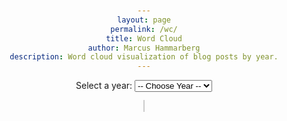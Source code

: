 ```yaml
---
layout: page
permalink: /wc/
title: Word Cloud
author: Marcus Hammarberg
description: Word cloud visualization of blog posts by year.
---
```


<script src="https://cdn.jsdelivr.net/npm/wordcloud@1.2.2/src/wordcloud2.min.js"></script>
<style>
  body {
    text-align: center;
    padding: 2em;
  }
  canvas {
    border: 1px solid #ccc;
    background: #fff;
    margin-top: 1em;
  }

  #controls {
    margin-bottom: 1em;
  }
</style>

<div id="controls">
  <label for="yearSelect">Select a year:</label>
  <select id="yearSelect">
    <option value="">-- Choose Year --</option>
  </select>
</div>

<canvas id="wordcloud" width="2340" height="1520"></canvas>

<script>
  const canvas = document.getElementById('wordcloud');
  const yearSelect = document.getElementById('yearSelect');

  document.addEventListener("DOMContentLoaded", () => {
    const endYear = new Date().getFullYear();
    for(let year = 2006; year <= endYear; year++) {
      yearSelect.append(new Option(""+year, ""+year, true, true));
    }
    yearSelect.selectedIndex = 0;
  });

  yearSelect.addEventListener('change', () => {
    const year = yearSelect.value;
    if (!year) return;

    fetch(`/data/wc/wordcloud-${year}.json`)
      .then(res => {
        if (!res.ok) throw new Error("Failed to load word list");
        return res.json();
      })
      .then(words => {
        WordCloud(canvas, {
          list: words,
          gridSize: Math.round(16 * canvas.width() / 1024),
          weightFactor: function (size) {
            return Math.pow(size, 2.3) * canvas.width() / 1024;
          },
          fontFamily: 'Arial',
          color: 'random-dark',
          rotateRatio: 0.5,
          rotationSteps: 3,
          backgroundColor: '#fff'
        });
      })
      .catch(err => {
        alert("Could not load word cloud data: " + err.message);
      });
  });
</script>
